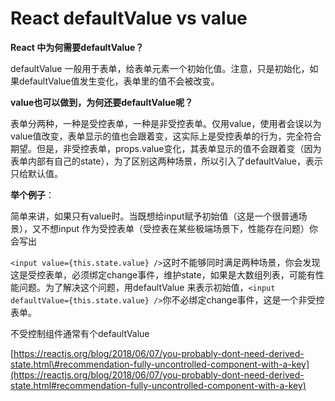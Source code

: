 # **React defaultValue vs value**

  
**React 中为何需要defaultValue？**

defaultValue 一般用于表单，给表单元素一个初始化值。注意，只是初始化，如果defaultValue值发生变化，表单里的值不会被改变。



**value也可以做到，为何还要defaultValue呢？**

表单分两种，一种是受控表单，一种是非受控表单。仅用value，使用者会误以为value值改变，表单显示的值也会跟着变，这实际上是受控表单的行为，完全符合期望。但是，非受控表单，props.value变化，其表单显示的值不会跟着变（因为表单内部有自己的state），为了区别这两种场景，所以引入了defaultValue，表示只给默认值。



**举个例子**：

简单来讲，如果只有value时。当既想给input赋予初始值（这是一个很普通场景），又不想input 作为受控表单（受控表在某些极端场景下，性能存在问题）你会写出

`<input value={this.state.value} />`这时不能够同时满足两种场景，你会发现这是受控表单，必须绑定change事件，维护state，如果是大数组列表，可能有性能问题。为了解决这个问题，用defaultValue 来表示初始值，`<input defaultValue={this.state.value} />`你不必绑定change事件，这是一个非受控表单。



不受控制组件通常有个defaultValue

[https://reactjs.org/blog/2018/06/07/you-probably-dont-need-derived-state.html\#recommendation-fully-uncontrolled-component-with-a-key](https://reactjs.org/blog/2018/06/07/you-probably-dont-need-derived-state.html#recommendation-fully-uncontrolled-component-with-a-key)

